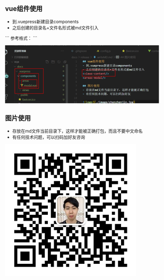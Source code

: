 ## vue组件使用
- 到.vuepress新建目录components  
- 之后创建的目录名+文件名形式被md文件引入
<areas-modal/>
```
  参考格式： <areas-modal/>
```

![vue组件使用](./image/vueComponentUse.png)

## 图片使用
- 存放在md文件当前目录下，这样才能被正确打包，而且不要中文命名
- 有任何技术问题，可以扫码加好友咨询

![wx](./image/chenzhenjin.jpg)
